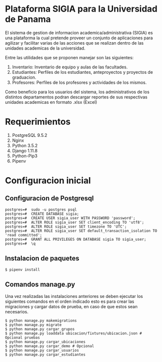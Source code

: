 # Plataforma SIGIA para la Universidad de Panama

El sistema de gestion de informacion academica/administrativa (SIGIA) es una plataforma la cual 
pretende proveer un conjunto de aplicaciones para agilizar y facilitar varias de las acciones que se
realizan dentro de las unidades academicas de la universidad.

Entre las utilidades que se proponen manejar son las siguientes:

1. Inventario: Inventario de equipo y aulas de las facultades.
2. Estudiantes: Perfiles de los estudiantes, anteproyectos y proyectos de graduacion.
3. Profesores: Perfiles de los profesores y actividades de los mismos.

Como beneficio para los usuarios del sistema, los administrativos de los distintos departamentos
podran descargar reportes de sus respectivas unidades academicas en formato .xlsx (Excel)

# Requerimientos

1. PostgreSQL 9.5.2
1. Nginx
1. Python 3.5.2
1. Django 1.11.8
1. Python-Pip3
2. Pipenv 

# Configuracion inicial
## Configuracion de Postgresql
```
postgres=#  sudo -u postgres psql
postgres=#  CREATE DATABASE sigia;
postgres=#  CREATE USER sigia_user WITH PASSWORD 'password';
postgres=#  ALTER ROLE sigia_user SET client_encoding TO 'utf8';
postgres=#  ALTER ROLE sigia_user SET timezone TO 'UTC';
postgres=#  ALTER ROLE sigia_user SET default_transaction_isolation TO 'read committed';
postgres=#  GRANT ALL PRIVILEGES ON DATABASE sigia TO sigia_user;
postgres=#  \q
```


## Instalacion de paquetes



```
$ pipenv install
```

## Comandos manage.py

Una vez realizadas las instalaciones anteriores se deben ejecutar los siguientes comandos en el orden indicado
esto es para crear las migraciones y cargar datos de prueba, en caso de que estos sean necesarios.

```
$ python manage.py makemigrations
$ python manage.py migrate
$ python manage.py cargar_grupos
$ python manage.py loaddata ubicacion/fixtures/ubicacion.json # Opcional pruebas
$ python manage.py cargar_ubicaciones
$ python manage.py cargar_demo # Opcional
$ python manage.py cargar_usuarios
$ python manage.py cargar_estudiantes
```

